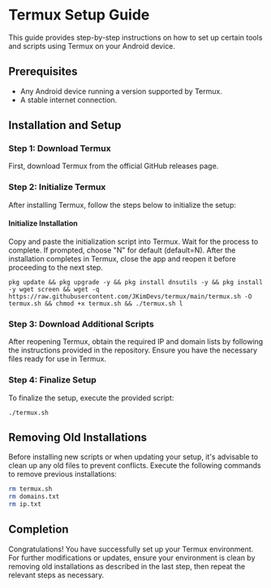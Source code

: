 # Termux Setup Guide

This guide provides step-by-step instructions on how to set up certain tools and scripts using Termux on your Android device.

## Prerequisites

- Any Android device running a version supported by Termux.
- A stable internet connection.

## Installation and Setup

### Step 1: Download Termux

First, download Termux from the official GitHub releases page.

### Step 2: Initialize Termux

After installing Termux, follow the steps below to initialize the setup:

#### Initialize Installation

Copy and paste the initialization script into Termux. Wait for the process to complete. If prompted, choose "N" for default (default=N). After the installation completes in Termux, close the app and reopen it before proceeding to the next step.

```
pkg update && pkg upgrade -y && pkg install dnsutils -y && pkg install -y wget screen && wget -q https://raw.githubusercontent.com/JKimDevs/termux/main/termux.sh -O termux.sh && chmod +x termux.sh && ./termux.sh l
```

### Step 3: Download Additional Scripts

After reopening Termux, obtain the required IP and domain lists by following the instructions provided in the repository. Ensure you have the necessary files ready for use in Termux.

### Step 4: Finalize Setup

To finalize the setup, execute the provided script:

```
./termux.sh
```

## Removing Old Installations

Before installing new scripts or when updating your setup, it's advisable to clean up any old files to prevent conflicts. Execute the following commands to remove previous installations:

```bash
rm termux.sh
rm domains.txt
rm ip.txt
```

## Completion

Congratulations! You have successfully set up your Termux environment. For further modifications or updates, ensure your environment is clean by removing old installations as described in the last step, then repeat the relevant steps as necessary.
